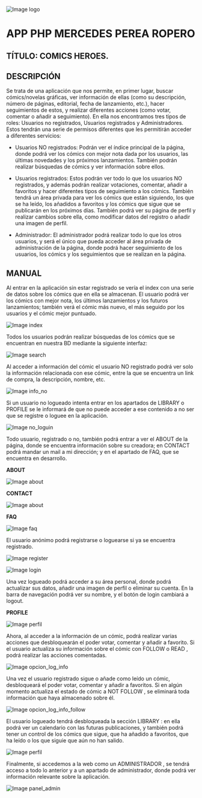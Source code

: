 

![Image logo](https://github.com/mmercedesperea/php-app-comicheroes/blob/master/capturas_proyecto/logo_comic.png)

# APP PHP MERCEDES PEREA ROPERO

## TÍTULO: COMICS HEROES.

## DESCRIPCIÓN

Se trata de una aplicación que nos permite, en primer lugar, buscar cómics/novelas gráficas,
ver información de ellas (como su descripción, número de páginas, editorial, fecha de
lanzamiento, etc.), hacer seguimientos de estos, y realizar diferentes acciones (como votar,
comentar o añadir a seguimiento).
En ella nos encontramos tres tipos de roles: Usuarios no registrados, Usuarios registrados y
Administradores. Estos tendrán una serie de permisos diferentes que les permitirán acceder
a diferentes servicios:

- Usuarios NO registrados: Podrán ver el índice principal de la página, donde podrá
ver los cómics con mejor nota dada por los usuarios, las últimas novedades y los
próximos lanzamientos. También podrán realizar búsquedas de cómics y ver
información sobre ellos.

- Usuarios registrados: Estos podrán ver todo lo que los usuarios NO registrados, y
además podrán realizar votaciones, comentar, añadir a favoritos y hacer diferentes
tipos de seguimiento a los cómics. También tendrá un área privada para ver los
cómics que están siguiendo, los que se ha leído, los añadidos a favoritos y los
cómics que sigue que se publicarán en los próximos días. También podrá ver su
página de perfil y realizar cambios sobre ella, como modificar datos del registro o
añadir una imagen de perfil.

- Administrador: El administrador podrá realizar todo lo que los otros usuarios, y será
el único que pueda acceder al área privada de administración de la página, donde podrá 
hacer seguimiento de los usuarios, los cómics y los seguimientos que se
realizan en la página.

## MANUAL

Al entrar en la aplicación sin estar registrado se vería el index con una serie
de datos sobre los cómics que en ella se almacenan. El usuario podrá ver los
cómics con mejor nota, los últimos lanzamientos y los futuros lanzamientos;
también verá el cómic más nuevo, el más seguido por los usuarios y el cómic
mejor puntuado.

![Image index](https://github.com/mmercedesperea/php-app-comicheroes/blob/master/capturas_proyecto/index.jpg)

Todos los usuarios podrán realizar búsquedas de los cómics que se encuentran en nuestra
BD mediante la siguiente interfaz:

![Image search](https://github.com/mmercedesperea/php-app-comicheroes/blob/master/capturas_proyecto/search.jpg)

Al acceder a información del cómic el usuario NO registrado podrá ver solo la información
relacionada con ese cómic, entre la que se encuentra un link de compra, la descripción,
nombre, etc.

![Image info_no](https://github.com/mmercedesperea/php-app-comicheroes/blob/master/capturas_proyecto/info_no_loguin.jpg)

Si un usuario no logueado intenta entrar en los apartados de LIBRARY o PROFILE se le
informará de que no puede acceder a ese contenido a no ser que se registre o loguee en la
aplicación.

![Image no_loguin](https://github.com/mmercedesperea/php-app-comicheroes/blob/master/capturas_proyecto/no-loguin.jpg)

Todo usuario, registrado o no, también podrá entrar a ver el ABOUT de la página, donde se
encuentra información sobre su creadora; en CONTACT podrá mandar un mail a mi
dirección; y en el apartado de FAQ, que se encuentra en desarrollo.

**ABOUT**

![Image about](https://github.com/mmercedesperea/php-app-comicheroes/blob/master/capturas_proyecto/about.jpg)

**CONTACT**

![Image about](https://github.com/mmercedesperea/php-app-comicheroes/blob/master/capturas_proyecto/contact.jpg)


**FAQ**

![Image faq](https://github.com/mmercedesperea/php-app-comicheroes/blob/master/capturas_proyecto/faq.jpg)

El usuario anónimo podrá registrarse o loguearse si ya se encuentra registrado.

![Image register](https://github.com/mmercedesperea/php-app-comicheroes/blob/master/capturas_proyecto/register.jpg)

![Image login](https://github.com/mmercedesperea/php-app-comicheroes/blob/master/capturas_proyecto/login.jpg)

Una vez logueado podrá acceder a su área personal, donde podrá actualizar sus datos,
añadir una imagen de perfil o eliminar su cuenta. En la barra de navegación podrá ver su
nombre, y el botón de login cambiará a logout.

**PROFILE**

![Image perfil](https://github.com/mmercedesperea/php-app-comicheroes/blob/master/capturas_proyecto/perfil.jpg)

Ahora, al acceder a la información de un cómic, podrá realizar varias acciones que
desbloquearán el poder votar, comentar y añadir a favorito. Si el usuario actualiza su
información sobre el cómic con FOLLOW o READ , podrá realizar las acciones comentadas.

![Image opcion_log_info](https://github.com/mmercedesperea/php-app-comicheroes/blob/master/capturas_proyecto/opciones_log_info.jpg)

Una vez el usuario registrado sigue o añade como leído un cómic, desbloqueará el poder
votar, comentar y añadir a favoritos. Si en algún momento actualiza el estado de cómic a
NOT FOLLOW , se eliminará toda información que haya almacenado sobre él.

![Image opcion_log_info_follow](https://github.com/mmercedesperea/php-app-comicheroes/blob/master/capturas_proyecto/info_log_follow.jpg)

El usuario logueado tendrá desbloqueada la sección LIBRARY : en ella podrá ver un
calendario con las futuras publicaciones, y también podrá tener un control de los cómics que
sigue, que ha añadido a favoritos, que ha leído o los que siguie que aún no han salido.

![Image perfil](https://github.com/mmercedesperea/php-app-comicheroes/blob/master/capturas_proyecto/library.jpg)

Finalmente, si accedemos a la web como un ADMINISTRADOR , se tendrá acceso a todo lo
anterior y a un apartado de administrador, donde podrá ver información relevante sobre la
aplicación.

![Image panel_admin](https://github.com/mmercedesperea/php-app-comicheroes/blob/master/capturas_proyecto/panel_admin.jpg)
